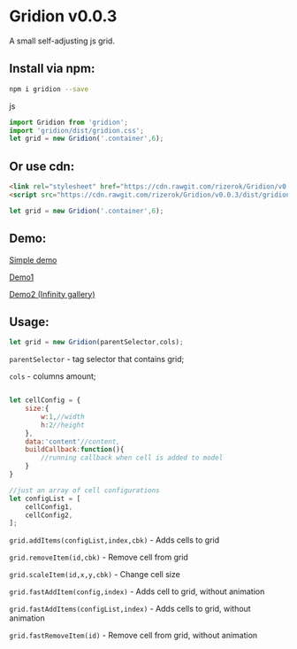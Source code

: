 Gridion v0.0.3
===================
A small self-adjusting js grid.

Install via npm:
-------------------
```sh
npm i gridion --save
```
js
```javascript
import Gridion from 'gridion';
import 'gridion/dist/gridion.css';
let grid = new Gridion('.container',6);
```

Or use cdn:
-------------------
```html
<link rel="stylesheet" href="https://cdn.rawgit.com/rizerok/Gridion/v0.0.3/dist/gridion.css">
<script src="https://cdn.rawgit.com/rizerok/Gridion/v0.0.3/dist/gridion.js"></script>
```
```javascript
let grid = new Gridion('.container',6);
```

Demo:
-------------------
[Simple demo](https://codepen.io/rizer/pen/GvBdOJ)

[Demo1](https://codepen.io/rizer/pen/yoqjRv)

[Demo2 (Infinity gallery)](https://codepen.io/rizer/pen/ZJjowj)

Usage:
-------------------
```javascript
let grid = new Gridion(parentSelector,cols);
```

```parentSelector``` - tag selector that contains grid;

```cols``` - columns amount;

```javascript

let cellConfig = {
	size:{
		w:1,//width
		h:2//height
	},
	data:'content'//content,
    buildCallback:function(){
        //running callback when cell is added to model
    }
}

//just an array of cell configurations
let configList = [
    cellConfig1,
    cellConfig2,
];

```

```grid.addItems(configList,index,cbk)``` - Adds cells to grid

```grid.removeItem(id,cbk)``` - Remove cell from grid

```grid.scaleItem(id,x,y,cbk)``` - Change cell size

```grid.fastAddItem(config,index)``` - Adds cell to grid, without animation

```grid.fastAddItems(configList,index)``` - Adds cells to grid, without animation

```grid.fastRemoveItem(id)``` - Remove cell from grid, without animation